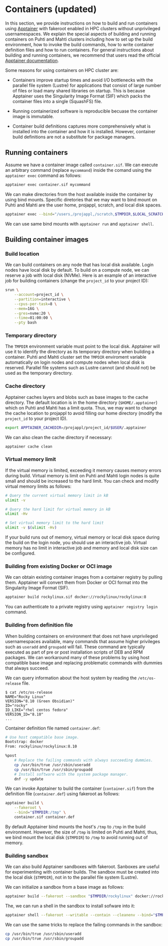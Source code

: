 # Containers (updated)

In this section, we provide instructions on how to build and run containers using [Apptainer](https://apptainer.org/) with fakeroot enabled in HPC clusters without unprivileged usernamespaces.
We explain the special aspects of building and running containers on Puhti and Mahti clusters including how to set up the build environment, how to invoke the build commands, how to write container definition files and how to run containers.
For general instructions about building and running containers, we recommend that users read the official [Apptainer documentation](https://apptainer.org/docs/user/main/index.html).

Some reasons for using containers on HPC cluster are:

- Containers improve startup times and avoid I/O bottlenecks with the parallel file system (Lustre) for applications that consist of large number of files or load many shared libraries on startup.
  This is because Apptainer uses the Singularity Image Format (SIF) which packs the container files into a single (SquashFS) file.

- Running containerized software is reproducible becuase the container image is immutable.

- Container build definitions captures more comprehensively what is installed into the container and how it is installed.
  However, container build definitions are not a substitute for package managers.

## Running containers

Assume we have a container image called `container.sif`.
We can execute an arbitrary command (replace `mycommand`) inside the comand using the `apptainer exec` command as follows:

```bash
apptainer exec container.sif mycommand
```

We can make directories from the host available inside the container by using bind mounts.
Specific diretories that we may want to bind mount on Puhti and Mahti are the user home, projappl, scratch, and local disk spaces.

```bash
apptainer exec --bind="/users,/projappl,/scratch,$TMPDIR,$LOCAL_SCRATCH" container.sif mycommand
```

We can use same bind mounts with `apptainer run` and `apptainer shell`.

## Building container images

### Build location

We can build containers on any node that has local disk available.
Login nodes have local disk by default.
To build on a compute node, we can reserve a job with local disk (NVMe).
Here is an example of an interactive job for building containers (change the `project_id` to your project ID):

```bash
srun \
    --account=project_id \
    --partition=interactive \
    --cpus-per-task=8 \
    --mem=16G \
    --gres=nvme:20 \
    --time=01:00:00 \
    --pty bash
```

### Temporary directory

The `TMPDIR` environment variable must point to the local disk.
Apptainer will use it to identify the directory as its temporary directory when building a container.
Puhti and Mahti cluster set the `TMPDIR` enviroment variable automatically on login nodes and compute nodes when local disk is reserved.
Parallel file systems such as Lustre cannot (and should not) be used as the temporary directory.

### Cache directory

Apptainer caches layers and blobs such as base images to the cache directory.
The default location is in the home directory (`$HOME/.apptainer`) which on Puhti and Mahti has a limit quota.
Thus, we may want to change the cache location to projappl to avoid filling our home directory (modify the `project_id` to your project ID).

```bash
export APPTAINER_CACHEDIR=/projappl/project_id/$USER/.apptainer
```

We can also clean the cache directory if necessary:

```bash
apptainer cache clean
```

### Virtual memory limit

If the virtual memory is limited, exceeding it memory causes memory errors during build.
Virtual memory is limit on Puhti and Mahti login nodes is quite small and should be increased to the hard limit.
You can check and modify virtual memory limits as follows:

```bash
# Query the current virtual memory limit in kB
ulimit -v
```

```bash
# Query the hard limit for virtual memory in kB
ulimit -Hv
```

```bash
# Set virtual memory limit to the hard limit
ulimit -v $(ulimit -Hv)
```

If your build runs out of memory, virtual memory or local disk space during the build on the login node, you should use an interactive job.
Virtual memory has no limit in interactive job and memory and local disk size can be configured.

### Building from existing Docker or OCI image

We can obtain existing container images from a container registry by pulling them.
Apptainer will convert them from Docker or OCI format into the Singularity Image Format (SIF).

```bash
apptainer build rockylinux.sif docker://rockylinux/rockylinux:8
```

You can authenticate to a private registry using `apptainer registry login` command.

### Building from definition file

When building containers on environment that does not have unprivileged usernamespaces available, many commands that assume higher privileges such as `useradd` and `groupadd` will fail.
These command are typically executed as part of pre or post installation scripts of DEB and RPM packages.
We can workaround many of these problems by using host compatible base image and replacing problematic commands with dummies that always succeed.

We can query information about the host system by reading the `/etc/os-release` file.

```text
$ cat /etc/os-release
NAME="Rocky Linux"
VERSION="8.10 (Green Obsidian)"
ID="rocky"
ID_LIKE="rhel centos fedora"
VERSION_ID="8.10"
...
```

Container definition file named `container.def`:

```sh title="container.def"
# Use host compatible base image.
Bootstrap: docker
From: rockylinux/rockylinux:8.10

%post
    # Replace the failing commands with always succeeding dummies.
    cp /usr/bin/true /usr/sbin/useradd
    cp /usr/bin/true /usr/sbin/groupadd
    # Install software with the system package manager.
    dnf -y update
```

We can invoke Apptainer to build the container (`container.sif`) from the definition file (`container.def`) using fakeroot as follows:

```bash
apptainer build \
    --fakeroot \
    --bind="$TMPDIR:/tmp" \
    container.sif container.def
```

By default Apptainer bind mounts the host's `/tmp` to `/tmp` in the build environment.
However, the size of `/tmp` is limited on Puhti and Mahti, thus, we bind mount the local disk (`$TMPDIR`) to `/tmp` to avoid running out of memory.

### Building sandbox

We can also build Apptainer sandboxes with fakeroot.
Sanboxes are useful for experimenting with container builds.
The sandbox must be created into the local disk (`$TMPDIR`), not in to the parallel file system (Lustre).

We can initialize a sandbox from a base image as follows:

```bash
apptainer build --fakeroot --sandbox "$TMPDIR/rockylinux" docker://rockylinux/rockylinux:8.10
```

The, we can run a shell in the sandbox to install sofware into it:

```bash
apptainer shell --fakeroot --writable --contain --cleanenv --bind="$TMPDIR:/tmp" "$TMPDIR/rockylinux"
```

We can use the same tricks to replace the failing commands in the sandbox:

```bash
cp /usr/bin/true /usr/sbin/useradd
cp /usr/bin/true /usr/sbin/groupadd
```
